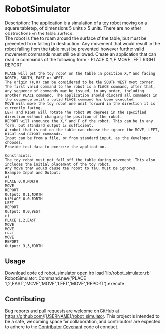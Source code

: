# RobotSimulator

Description:
	The application is a simulation of a toy robot moving on a square tabletop, of dimensions 5 units x 5 units.
	There are no other obstructions on the table surface.	      
	The robot is free to roam around the surface of the table, but must be prevented from falling to destruction. Any movement that would result in the robot falling from the table must be prevented, however further valid movement commands must still be allowed.
	Create an application that can read in commands of the following form -
	PLACE X,Y,F
	MOVE
	LEFT
	RIGHT
	REPORT
	
	PLACE will put the toy robot on the table in position X,Y and facing NORTH, SOUTH, EAST or WEST.
	The origin (0,0) can be considered to be the SOUTH WEST most corner.
	The first valid command to the robot is a PLACE command, after that, any sequence of commands may be issued, in any order, including another PLACE command. The application should discard all commands in the sequence until a valid PLACE command has been executed.
	MOVE will move the toy robot one unit forward in the direction it is currently facing.
	LEFT and RIGHT will rotate the robot 90 degrees in the specified direction without changing the position of the robot.
	REPORT will announce the X,Y and F of the robot. This can be in any form, but standard output is sufficient.
	A robot that is not on the table can choose the ignore the MOVE, LEFT, RIGHT and REPORT commands.
	Input can be from a file, or from standard input, as the developer chooses.
	Provide test data to exercise the application.

	Constraints:
	The toy robot must not fall off the table during movement. This also includes the initial placement of the toy robot.
	Any move that would cause the robot to fall must be ignored.
	Example Input and Output:
	a)
	PLACE 0,0,NORTH
	MOVE	
	REPORT
	Output: 0,1,NORTH
	b)PLACE 0,0,NORTH
	LEFT
	REPORT
	Output: 0,0,WEST
	c)
	PLACE 1,2,EAST
	MOVE
	MOVE
	LEFT
	MOVE
	REPORT
	Output: 3,3,NORTH


## Usage
   Download code
   cd robot_simulator
   open irb
   load 'lib/robot_simulator.rb'
   RobotSimulator::Command.new('PLACE 1,2,EAST','MOVE','MOVE','LEFT','MOVE','REPORT').execute   

## Contributing

Bug reports and pull requests are welcome on GitHub at https://github.com/[USERNAME]/robot_simulator. This project is intended to be a safe, welcoming space for collaboration, and contributors are expected to adhere to the [Contributor Covenant](contributor-covenant.org) code of conduct.

